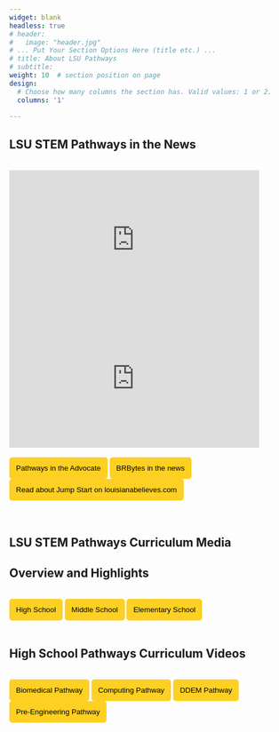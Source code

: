 ```yaml
---
widget: blank
headless: true
# header:
#   image: "header.jpg"
# ... Put Your Section Options Here (title etc.) ...
# title: About LSU Pathways
# subtitle:
weight: 10  # section position on page
design:
  # Choose how many columns the section has. Valid values: 1 or 2.
  columns: '1'
  
---
```


## **LSU STEM Pathways in the News**

<br>
<iframe width="450" height="250" src="https://www.youtube.com/embed/PGGFH_2nUsA" title="YouTube video player" frameborder="0" allow="accelerometer; autoplay; clipboard-write; encrypted-media; gyroscope; picture-in-picture" allowfullscreen></iframe> <iframe width="450" height="250" src="https://www.youtube.com/embed/yluym2wWOk0" title="YouTube video player" frameborder="0" allow="accelerometer; autoplay; clipboard-write; encrypted-media; gyroscope; picture-in-picture" allowfullscreen></iframe>
<br>
<br>
<a href="https://www.theadvocate.com/baton_rouge/news/communities/livingston_tangipahoa/article_140b2d96-fc56-11eb-a23e-f705caf80b8c.html" target="_blank"><button style= "background-color:#fdd023; border: none ; border-radius: 5px; padding: 12px">Pathways in the Advocate </button></a> <a href="https://www.lsu.edu/research/news/2021/1108-brbytes.php?mc_cid=7b5848f6d7&mc_eid=dd3d90141f" target="_blank"><button style= "background-color:#fdd023; border: none ; border-radius: 5px; padding: 12px"> BRBytes in the news </button></a> <a href="https://www.louisianabelieves.com/courses/all-things-jump-start" target="_blank"><button style= "background-color:#fdd023; border: none ; border-radius: 5px; padding: 12px"> Read about Jump Start on louisianabelieves.com </button></a> 
<br>
<br>
<br>


## **LSU STEM Pathways Curriculum Media**

## Overview and Highlights
<br>
<a href="../media-highschool" target="_blank"><button style= "background-color:#fdd023; border: none ; border-radius: 5px; padding: 12px"> High School</button></a> <a href="../media-middleschool" target="_blank"><button style= "background-color:#fdd023; border: none ; border-radius: 5px; padding: 12px"> Middle School</button></a> <a href="../media-elementaryschool" target="_blank"><button style= "background-color:#fdd023; border: none ; border-radius: 5px; padding: 12px"> Elementary School</button></a> 
<br>
<br>

## High School Pathways Curriculum Videos
<br>
<a href="../media-biomedical" target="_blank"><button style= "background-color:#fdd023; border: none ; border-radius: 5px; padding: 12px"> Biomedical Pathway</button></a> <a href="../media-computing" target="_blank"><button style= "background-color:#fdd023; border: none ; border-radius: 5px; padding: 12px"> Computing Pathway</button></a> <a href="../media-ddem" target="_blank"><button style= "background-color:#fdd023; border: none ; border-radius: 5px; padding: 12px"> DDEM Pathway </button></a> <a href="../media-pre-engineering" target="_blank"><button style= "background-color:#fdd023; border: none ; border-radius: 5px; padding: 12px"> Pre-Engineering Pathway</button></a> 